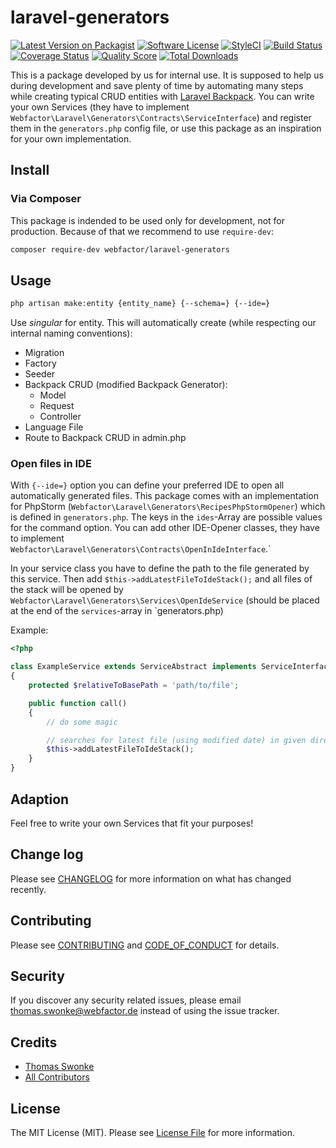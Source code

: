 # laravel-generators

[![Latest Version on Packagist][ico-version]][link-packagist]
[![Software License][ico-license]](LICENSE.md)
[![StyleCI][ico-style-ci]][link-style-ci]
[![Build Status][ico-travis]][link-travis]
[![Coverage Status][ico-scrutinizer]][link-scrutinizer]
[![Quality Score][ico-code-quality]][link-code-quality]
[![Total Downloads][ico-downloads]][link-downloads]

This is a package developed by us for internal use. It is supposed to help us during development and save plenty of time by automating many steps while creating typical CRUD entities with [Laravel Backpack](https://laravel-backpack.readme.io/docs). You can write your own Services (they have to implement `Webfactor\Laravel\Generators\Contracts\ServiceInterface`) and register them in the `generators.php` config file, or use this package as an inspiration for your own implementation.

## Install

### Via Composer

This package is indended to be used only for development, not for production. Because of that we recommend to use `require-dev`:

``` bash
composer require-dev webfactor/laravel-generators
```

## Usage

``` bash
php artisan make:entity {entity_name} {--schema=} {--ide=}
```

Use *singular* for entity. This will automatically create (while respecting our internal naming conventions):

* Migration
* Factory
* Seeder
* Backpack CRUD (modified Backpack Generator):
  * Model
  * Request
  * Controller
* Language File
* Route to Backpack CRUD in admin.php

### Open files in IDE

With `{--ide=}` option you can define your preferred IDE to open all automatically generated files. This package comes with an implementation for PhpStorm (`Webfactor\Laravel\Generators\RecipesPhpStormOpener`) which is defined in `generators.php`. The keys in the `ides`-Array are possible values for the command option. You can add other IDE-Opener classes, they have to implement `Webfactor\Laravel\Generators\Contracts\OpenInIdeInterface`.`

In your service class you have to define the path to the file generated by this service. Then add `$this->addLatestFileToIdeStack();` and all files of the stack will be opened by `Webfactor\Laravel\Generators\Services\OpenIdeService` (should be placed at the end of the `services`-array in `generators.php)

Example:

```php
<?php

class ExampleService extends ServiceAbstract implements ServiceInterface
{
    protected $relativeToBasePath = 'path/to/file';

    public function call()
    {
        // do some magic

        // searches for latest file (using modified date) in given directory and adds it to the stack
        $this->addLatestFileToIdeStack();
    }
}
```

## Adaption

Feel free to write your own Services that fit your purposes!

## Change log

Please see [CHANGELOG](CHANGELOG.md) for more information on what has changed recently.

## Contributing

Please see [CONTRIBUTING](CONTRIBUTING.md) and [CODE_OF_CONDUCT](CODE_OF_CONDUCT.md) for details.

## Security

If you discover any security related issues, please email thomas.swonke@webfactor.de instead of using the issue tracker.

## Credits

- [Thomas Swonke][link-author]
- [All Contributors][link-contributors]

## License

The MIT License (MIT). Please see [License File](LICENSE.md) for more information.

[ico-version]: https://img.shields.io/packagist/v/webfactor/laravel-generators.svg?style=flat-square
[ico-license]: https://img.shields.io/badge/license-MIT-brightgreen.svg?style=flat-square
[ico-style-ci]: https://styleci.io/repos/125574603/shield
[ico-travis]: https://img.shields.io/travis/webfactor/laravel-generators/master.svg?style=flat-square
[ico-scrutinizer]: https://img.shields.io/scrutinizer/coverage/g/webfactor/laravel-generators.svg?style=flat-square
[ico-code-quality]: https://img.shields.io/scrutinizer/g/webfactor/laravel-generators.svg?style=flat-square
[ico-downloads]: https://img.shields.io/packagist/dt/webfactor/laravel-generators.svg?style=flat-square

[link-packagist]: https://packagist.org/packages/webfactor/laravel-generators
[link-style-ci]: https://styleci.io/repos/125574603
[link-travis]: https://travis-ci.org/webfactor/laravel-generators
[link-scrutinizer]: https://scrutinizer-ci.com/g/webfactor/laravel-generators/code-structure
[link-code-quality]: https://scrutinizer-ci.com/g/webfactor/laravel-generators
[link-downloads]: https://packagist.org/packages/webfactor/laravel-generators
[link-author]: https://github.com/tswonke
[link-contributors]: ../../contributors
